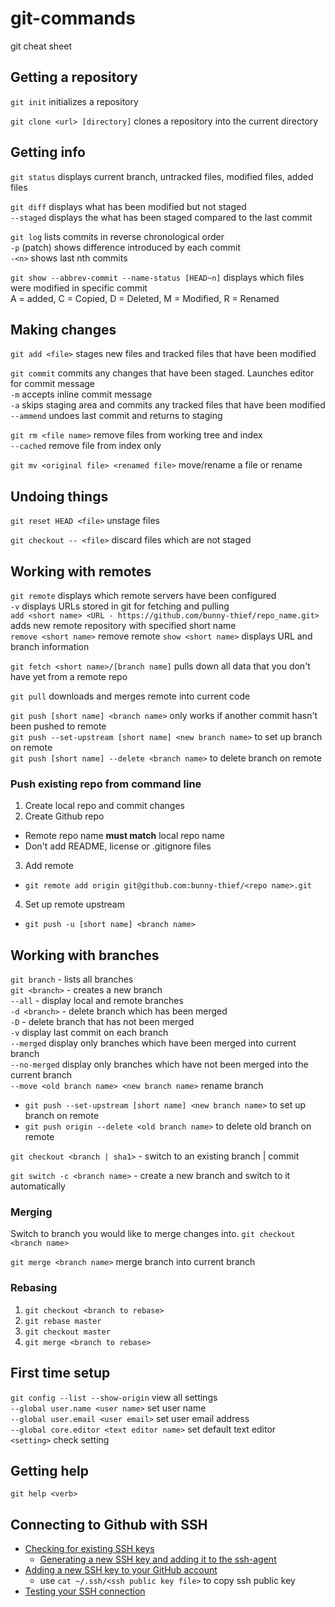 # git-commands
git cheat sheet

## Getting a repository

`git init` initializes a repository

`git clone <url> [directory]` clones a repository into the current directory

## Getting info

`git status` displays current branch, untracked files, modified files, added files

`git diff` displays what has been modified but not staged  
`--staged` displays the what has been staged compared to the last commit

`git log` lists commits in reverse chronological order  
`-p` (patch) shows difference introduced by each commit  
`-<n>` shows last nth commits 

`git show --abbrev-commit --name-status [HEAD~n]` displays which files were modified in specific commit  
A = added, C = Copied, D = Deleted, M = Modified, R = Renamed

## Making changes

`git add <file>` stages new files and tracked files that have been modified

`git commit` commits any  changes that have been staged. Launches editor for commit message  
`-m` accepts inline commit message  
`-a` skips staging area and commits any tracked files that have been modified  
`--ammend` undoes last commit and returns to staging  

`git rm <file name>` remove files from working tree and index  
`--cached` remove file from index only

`git mv <original file> <renamed file>` move/rename a file or rename

## Undoing things

`git reset HEAD <file>` unstage files

`git checkout -- <file>` discard files which are not staged

## Working with remotes

`git remote` displays which remote servers have been configured  
`-v` displays URLs stored in git for fetching and pulling  
`add <short name> <URL - https://github.com/bunny-thief/repo_name.git>` adds new remote repository with specified short name  
`remove <short name>` remove remote
`show <short name>` displays URL and branch information  

`git fetch <short name>/[branch name]` pulls down all data that you don't have yet from a remote repo  

`git pull` downloads and merges remote into current code

`git push [short name] <branch name>` only works if another commit hasn't been pushed to remote  
`git push --set-upstream [short name] <new branch name>` to set up branch on remote  
`git push [short name] --delete <branch name>` to delete branch on remote  

### Push existing repo from command line
1. Create local repo and commit changes  
2. Create Github repo  
 * Remote repo name **must match** local repo name  
 * Don't add README, license or .gitignore files  
3. Add remote  
 * `git remote add origin git@github.com:bunny-thief/<repo name>.git`  
4. Set up remote upstream  
 * `git push -u [short name] <branch name>`  

## Working with branches

`git branch` - lists all branches  
`git <branch>` - creates a new branch  
`--all` - display local and remote branches  
`-d <branch>` - delete branch which has been merged  
`-D` <branch> - delete branch that has not been merged  
`-v` display last commit on each branch  
`--merged` display only branches which have been merged into current branch  
`--no-merged` display only branches which have not been merged into the current branch  
`--move <old branch name> <new branch name>` rename branch  
  * `git push --set-upstream [short name] <new branch name>` to set up branch on remote  
  * `git push origin --delete <old branch name>` to delete old branch on remote  

`git checkout <branch | sha1>` - switch to an existing branch | commit  

`git switch -c <branch name>` - create a new branch and switch to it automatically     

### Merging
Switch to branch you would like to merge changes into. `git checkout <branch name>`

`git merge <branch name>` merge branch into current branch  

### Rebasing
1. `git checkout <branch to rebase>`  
2. `git rebase master`  
3. `git checkout master`
3. `git merge <branch to rebase>`

## First time setup

`git config --list --show-origin` view all settings    
`--global user.name <user name>` set user name    
`--global user.email <user email>` set user email address    
`--global core.editor <text editor name>` set default text editor    
`<setting>` check setting    


## Getting help
`git help <verb>` 


## Connecting to Github with SSH

* [Checking for existing SSH keys](https://docs.github.com/en/free-pro-team@latest/github/authenticating-to-github/checking-for-existing-ssh-keys)  
  * [Generating a new SSH key and adding it to the ssh-agent](https://docs.github.com/en/free-pro-team@latest/github/authenticating-to-github/generating-a-new-ssh-key-and-adding-it-to-the-ssh-agent)  
* [Adding a new SSH key to your GitHub account](https://docs.github.com/en/free-pro-team@latest/github/authenticating-to-github/adding-a-new-ssh-key-to-your-github-account)  
  * use `cat ~/.ssh/<ssh public key file>` to copy ssh public key  
* [Testing your SSH connection](https://docs.github.com/en/free-pro-team@latest/github/authenticating-to-github/testing-your-ssh-connection)  
